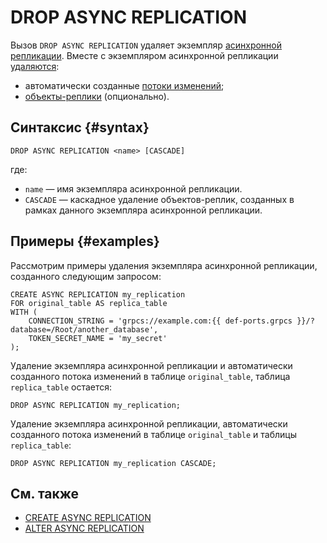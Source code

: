 # DROP ASYNC REPLICATION

Вызов `DROP ASYNC REPLICATION` удаляет экземпляр [асинхронной репликации](../../../concepts/async-replication.md). Вместе с экземпляром асинхронной репликации [удаляются](../../../concepts/async-replication.md#drop):

* автоматически созданные [потоки изменений](../../../concepts/glossary.md#changefeed);
* [объекты-реплики](../../../concepts/glossary.md#replica-object) (опционально).

## Синтаксис {#syntax}

```yql
DROP ASYNC REPLICATION <name> [CASCADE]
```

где:

* `name` — имя экземпляра асинхронной репликации.
* `CASCADE` — каскадное удаление объектов-реплик, созданных в рамках данного экземпляра асинхронной репликации.

## Примеры {#examples}

Рассмотрим примеры удаления экземпляра асинхронной репликации, созданного следующим запросом:

```yql
CREATE ASYNC REPLICATION my_replication
FOR original_table AS replica_table
WITH (
    CONNECTION_STRING = 'grpcs://example.com:{{ def-ports.grpcs }}/?database=/Root/another_database',
    TOKEN_SECRET_NAME = 'my_secret'
);
```

Удаление экземпляра асинхронной репликации и автоматически созданного потока изменений в таблице `original_table`, таблица `replica_table` остается:

```yql
DROP ASYNC REPLICATION my_replication;
```

Удаление экземпляра асинхронной репликации, автоматически созданного потока изменений в таблице `original_table` и таблицы `replica_table`:

```yql
DROP ASYNC REPLICATION my_replication CASCADE;
```

## См. также

* [CREATE ASYNC REPLICATION](create-async-replication.md)
* [ALTER ASYNC REPLICATION](alter-async-replication.md)
